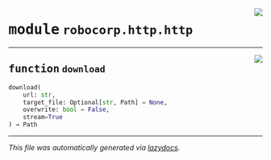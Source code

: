 <!-- markdownlint-disable -->

<a href="../../http/src/robocorp/http/http.py#L0"><img align="right" style="float:right;" src="https://img.shields.io/badge/-source-cccccc?style=flat-square"></a>

# <kbd>module</kbd> `robocorp.http.http`





---

<a href="../../http/src/robocorp/http/http.py#L28"><img align="right" style="float:right;" src="https://img.shields.io/badge/-source-cccccc?style=flat-square"></a>

## <kbd>function</kbd> `download`

```python
download(
    url: str,
    target_file: Optional[str, Path] = None,
    overwrite: bool = False,
    stream=True
) → Path
```








---

_This file was automatically generated via [lazydocs](https://github.com/ml-tooling/lazydocs)._
